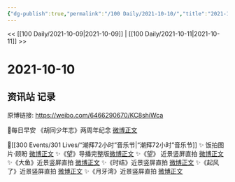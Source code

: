 ```yaml
---
{"dg-publish":true,"permalink":"/100 Daily/2021-10-10/","title":"2021-10-10","created":"2023-04-10T15:11:13.974+08:00","updated":"2023-04-10T15:11:31.248+08:00"}
---
```



<< [[100 Daily/2021-10-09\|2021-10-09]] | [[100 Daily/2021-10-11\|2021-10-11]] >>

# 2021-10-10

## 资讯站 记录

原博链接: https://weibo.com/6466290670/KC8shiWca

💫每日早安
《胡同少年志》两周年纪念 [微博正文](https://m.weibo.cn/6466290670/4690657958955543)

💫[[300 Events/301 Lives/“潮拜72小时”音乐节\|“潮拜72小时”音乐节]]
✨ 饭拍图片·顾盼 [微博正文](https://m.weibo.cn/6466290670/4690716481293616)
✨《望》导播完整版[微博正文](https://m.weibo.cn/6466290670/4690708071711603)
✨《望》 近景竖屏直拍 [微博正文](https://m.weibo.cn/6466290670/4690888322189915)
✨《大鱼》近景竖屏直拍 [微博正文](https://m.weibo.cn/6466290670/4690717064039274)
✨《时结》近景竖屏直拍 [微博正文](https://m.weibo.cn/6466290670/4690889039414880)
✨《起风了》近景竖屏直拍 [微博正文](https://m.weibo.cn/6466290670/4690755627257520)
✨《月牙湾》近景竖屏直拍 [微博正文](https://m.weibo.cn/6466290670/4690846479550530)
